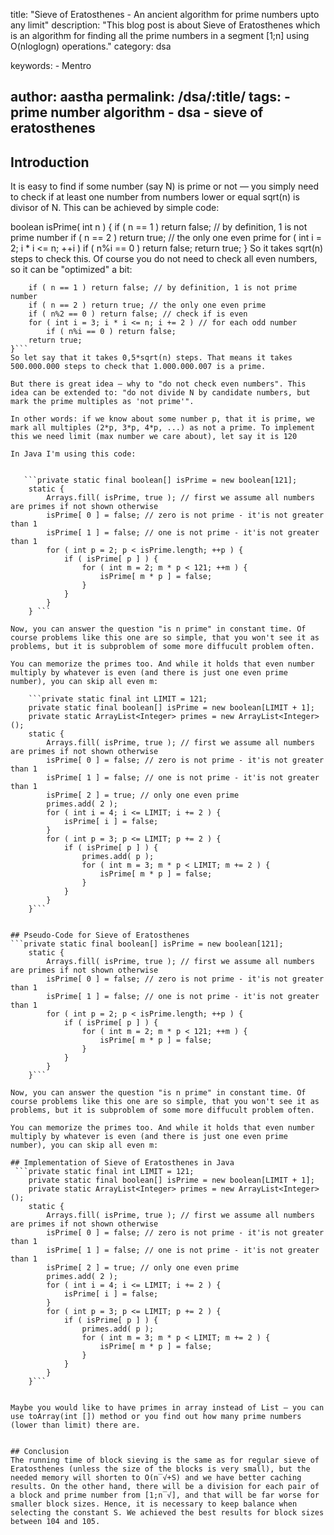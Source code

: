 
title: "Sieve of Eratosthenes - An ancient algorithm for prime numbers upto any limit"
description: "This blog post is about Sieve of Eratosthenes which is an algorithm for finding all the prime numbers in a segment [1;n] using O(nloglogn) operations."
category: dsa

keywords: 
    - Mentro
   
author: aastha 
permalink: /dsa/:title/
tags:
    - prime number algorithm
    - dsa
    - sieve of eratosthenes
---


## Introduction
It is easy to find if some number (say N) is prime or not — you simply need to check if at least one number from numbers lower or equal sqrt(n) is divisor of N. This can be achieved by simple code:

boolean isPrime( int n ) {
    if ( n == 1 ) return false; // by definition, 1 is not prime number
    if ( n == 2 ) return true; // the only one even prime
    for ( int i = 2; i * i <= n; ++i )
        if ( n%i == 0 ) return false;
    return true;
}
So it takes sqrt(n) steps to check this. Of course you do not need to check all even numbers, so it can be "optimized" a bit:

```boolean isPrime( int n ) {
    if ( n == 1 ) return false; // by definition, 1 is not prime number
    if ( n == 2 ) return true; // the only one even prime
    if ( n%2 == 0 ) return false; // check if is even
    for ( int i = 3; i * i <= n; i += 2 ) // for each odd number
        if ( n%i == 0 ) return false;
    return true;
}```
So let say that it takes 0,5*sqrt(n) steps. That means it takes 500.000.000 steps to check that 1.000.000.007 is a prime.

But there is great idea — why to "do not check even numbers". This idea can be extended to: "do not divide N by candidate numbers, but mark the prime multiples as 'not prime'".

In other words: if we know about some number p, that it is prime, we mark all multiples (2*p, 3*p, 4*p, ...) as not a prime. To implement this we need limit (max number we care about), let say it is 120 

In Java I'm using this code:
     

   ```private static final boolean[] isPrime = new boolean[121];
    static {
        Arrays.fill( isPrime, true ); // first we assume all numbers are primes if not shown otherwise
        isPrime[ 0 ] = false; // zero is not prime - it'is not greater than 1
        isPrime[ 1 ] = false; // one is not prime - it'is not greater than 1
        for ( int p = 2; p < isPrime.length; ++p ) {
            if ( isPrime[ p ] ) {
                for ( int m = 2; m * p < 121; ++m ) {
                    isPrime[ m * p ] = false;
                }
            }
        }
    } ```
    
Now, you can answer the question "is n prime" in constant time. Of course problems like this one are so simple, that you won't see it as problems, but it is subproblem of some more diffucult problem often.

You can memorize the primes too. And while it holds that even number multiply by whatever is even (and there is just one even prime number), you can skip all even m:

    ```private static final int LIMIT = 121;
    private static final boolean[] isPrime = new boolean[LIMIT + 1];
    private static ArrayList<Integer> primes = new ArrayList<Integer>();
    static {
        Arrays.fill( isPrime, true ); // first we assume all numbers are primes if not shown otherwise
        isPrime[ 0 ] = false; // zero is not prime - it'is not greater than 1
        isPrime[ 1 ] = false; // one is not prime - it'is not greater than 1
        isPrime[ 2 ] = true; // only one even prime
        primes.add( 2 );
        for ( int i = 4; i <= LIMIT; i += 2 ) {
            isPrime[ i ] = false;
        }
        for ( int p = 3; p <= LIMIT; p += 2 ) {
            if ( isPrime[ p ] ) {
                primes.add( p );
                for ( int m = 3; m * p < LIMIT; m += 2 ) {
                    isPrime[ m * p ] = false;
                }
            }
        }
    }```


## Pseudo-Code for Sieve of Eratosthenes
```private static final boolean[] isPrime = new boolean[121];
    static {
        Arrays.fill( isPrime, true ); // first we assume all numbers are primes if not shown otherwise
        isPrime[ 0 ] = false; // zero is not prime - it'is not greater than 1
        isPrime[ 1 ] = false; // one is not prime - it'is not greater than 1
        for ( int p = 2; p < isPrime.length; ++p ) {
            if ( isPrime[ p ] ) {
                for ( int m = 2; m * p < 121; ++m ) {
                    isPrime[ m * p ] = false;
                }
            }
        }
    }```
    
Now, you can answer the question "is n prime" in constant time. Of course problems like this one are so simple, that you won't see it as problems, but it is subproblem of some more diffucult problem often.

You can memorize the primes too. And while it holds that even number multiply by whatever is even (and there is just one even prime number), you can skip all even m:

## Implementation of Sieve of Eratosthenes in Java
 ```private static final int LIMIT = 121;
    private static final boolean[] isPrime = new boolean[LIMIT + 1];
    private static ArrayList<Integer> primes = new ArrayList<Integer>();
    static {
        Arrays.fill( isPrime, true ); // first we assume all numbers are primes if not shown otherwise
        isPrime[ 0 ] = false; // zero is not prime - it'is not greater than 1
        isPrime[ 1 ] = false; // one is not prime - it'is not greater than 1
        isPrime[ 2 ] = true; // only one even prime
        primes.add( 2 );
        for ( int i = 4; i <= LIMIT; i += 2 ) {
            isPrime[ i ] = false;
        }
        for ( int p = 3; p <= LIMIT; p += 2 ) {
            if ( isPrime[ p ] ) {
                primes.add( p );
                for ( int m = 3; m * p < LIMIT; m += 2 ) {
                    isPrime[ m * p ] = false;
                }
            }
        }
    }```


Maybe you would like to have primes in array instead of List — you can use toArray(int []) method or you find out how many prime numbers (lower than limit) there are. 


## Conclusion
The running time of block sieving is the same as for regular sieve of Eratosthenes (unless the size of the blocks is very small), but the needed memory will shorten to O(n‾√+S) and we have better caching results. On the other hand, there will be a division for each pair of a block and prime number from [1;n‾√], and that will be far worse for smaller block sizes. Hence, it is necessary to keep balance when selecting the constant S. We achieved the best results for block sizes between 104 and 105.